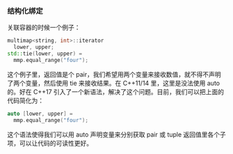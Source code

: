 

### 结构化绑定

关联容器的时候一个例子：

```c++
multimap<string, int>::iterator
  lower, upper;
std::tie(lower, upper) =
  mmp.equal_range("four");
```

这个例子里，返回值是个 pair，我们希望用两个变量来接收数值，就不得不声明了两个变量，然后使用 tie 来接收结果。在 C++11/14 里，这里是没法使用 auto 的。好在 C++17 引入了一个新语法，解决了这个问题。目前，我们可以把上面的代码简化为：

```c++
auto [lower, upper] =
  mmp.equal_range("four");
```

这个语法使得我们可以用 auto 声明变量来分别获取 pair 或 tuple 返回值里各个子项，可以让代码的可读性更好。